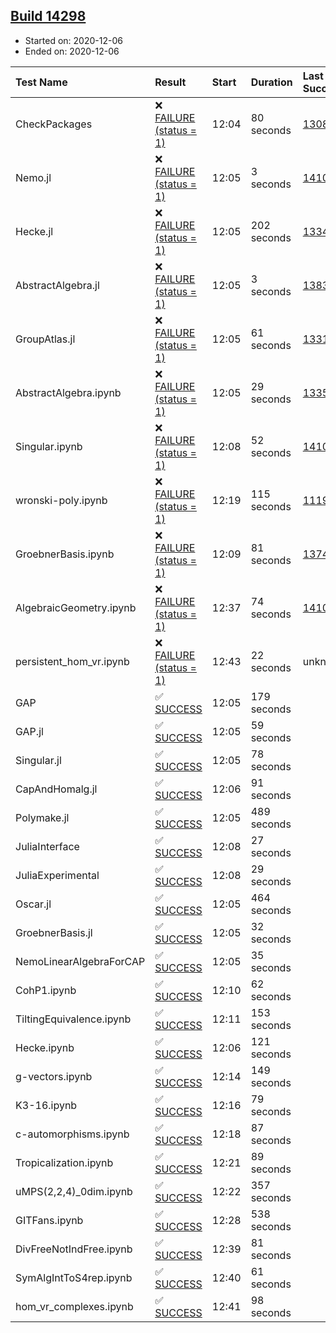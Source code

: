 ## [Build 14298](https://oscarci.mathematik.uni-kl.de/job/oscar/14298/)

* Started on: 2020-12-06
* Ended on: 2020-12-06

| Test Name    | Result | Start | Duration | Last Success | First Failure |
|:-------------|:-------|:------|:---------|:-------------|:--------------|
| CheckPackages | ❌ [FAILURE (status = 1)](https://oscarci.mathematik.uni-kl.de/job/oscar/14298/artifact/logs/build-14298/CheckPackages.log) | 12:04 | 80 seconds | [13085](https://oscarci.mathematik.uni-kl.de/job/oscar/13085/) | [13086](https://oscarci.mathematik.uni-kl.de/job/oscar/13086/) |
| Nemo.jl | ❌ [FAILURE (status = 1)](https://oscarci.mathematik.uni-kl.de/job/oscar/14298/artifact/logs/build-14298/Nemo.jl.log) | 12:05 | 3 seconds | [14101](https://oscarci.mathematik.uni-kl.de/job/oscar/14101/) | [14102](https://oscarci.mathematik.uni-kl.de/job/oscar/14102/) |
| Hecke.jl | ❌ [FAILURE (status = 1)](https://oscarci.mathematik.uni-kl.de/job/oscar/14298/artifact/logs/build-14298/Hecke.jl.log) | 12:05 | 202 seconds | [13341](https://oscarci.mathematik.uni-kl.de/job/oscar/13341/) | [13342](https://oscarci.mathematik.uni-kl.de/job/oscar/13342/) |
| AbstractAlgebra.jl | ❌ [FAILURE (status = 1)](https://oscarci.mathematik.uni-kl.de/job/oscar/14298/artifact/logs/build-14298/AbstractAlgebra.jl.log) | 12:05 | 3 seconds | [13837](https://oscarci.mathematik.uni-kl.de/job/oscar/13837/) | [13838](https://oscarci.mathematik.uni-kl.de/job/oscar/13838/) |
| GroupAtlas.jl | ❌ [FAILURE (status = 1)](https://oscarci.mathematik.uni-kl.de/job/oscar/14298/artifact/logs/build-14298/GroupAtlas.jl.log) | 12:05 | 61 seconds | [13311](https://oscarci.mathematik.uni-kl.de/job/oscar/13311/) | [13312](https://oscarci.mathematik.uni-kl.de/job/oscar/13312/) |
| AbstractAlgebra.ipynb | ❌ [FAILURE (status = 1)](https://oscarci.mathematik.uni-kl.de/job/oscar/14298/artifact/logs/build-14298/AbstractAlgebra.ipynb.log) | 12:05 | 29 seconds | [13355](https://oscarci.mathematik.uni-kl.de/job/oscar/13355/) | [13356](https://oscarci.mathematik.uni-kl.de/job/oscar/13356/) |
| Singular.ipynb | ❌ [FAILURE (status = 1)](https://oscarci.mathematik.uni-kl.de/job/oscar/14298/artifact/logs/build-14298/Singular.ipynb.log) | 12:08 | 52 seconds | [14101](https://oscarci.mathematik.uni-kl.de/job/oscar/14101/) | [14102](https://oscarci.mathematik.uni-kl.de/job/oscar/14102/) |
| wronski-poly.ipynb | ❌ [FAILURE (status = 1)](https://oscarci.mathematik.uni-kl.de/job/oscar/14298/artifact/logs/build-14298/wronski-poly.ipynb.log) | 12:19 | 115 seconds | [11192](https://oscarci.mathematik.uni-kl.de/job/oscar/11192/) | [11193](https://oscarci.mathematik.uni-kl.de/job/oscar/11193/) |
| GroebnerBasis.ipynb | ❌ [FAILURE (status = 1)](https://oscarci.mathematik.uni-kl.de/job/oscar/14298/artifact/logs/build-14298/GroebnerBasis.ipynb.log) | 12:09 | 81 seconds | [13748](https://oscarci.mathematik.uni-kl.de/job/oscar/13748/) | [13749](https://oscarci.mathematik.uni-kl.de/job/oscar/13749/) |
| AlgebraicGeometry.ipynb | ❌ [FAILURE (status = 1)](https://oscarci.mathematik.uni-kl.de/job/oscar/14298/artifact/logs/build-14298/AlgebraicGeometry.ipynb.log) | 12:37 | 74 seconds | [14101](https://oscarci.mathematik.uni-kl.de/job/oscar/14101/) | [14102](https://oscarci.mathematik.uni-kl.de/job/oscar/14102/) |
| persistent_hom_vr.ipynb | ❌ [FAILURE (status = 1)](https://oscarci.mathematik.uni-kl.de/job/oscar/14298/artifact/logs/build-14298/persistent_hom_vr.ipynb.log) | 12:43 | 22 seconds | unknown | unknown |
| GAP | ✅ [SUCCESS](https://oscarci.mathematik.uni-kl.de/job/oscar/14298/artifact/logs/build-14298/GAP.log) | 12:05 | 179 seconds |  |  |
| GAP.jl | ✅ [SUCCESS](https://oscarci.mathematik.uni-kl.de/job/oscar/14298/artifact/logs/build-14298/GAP.jl.log) | 12:05 | 59 seconds |  |  |
| Singular.jl | ✅ [SUCCESS](https://oscarci.mathematik.uni-kl.de/job/oscar/14298/artifact/logs/build-14298/Singular.jl.log) | 12:05 | 78 seconds |  |  |
| CapAndHomalg.jl | ✅ [SUCCESS](https://oscarci.mathematik.uni-kl.de/job/oscar/14298/artifact/logs/build-14298/CapAndHomalg.jl.log) | 12:06 | 91 seconds |  |  |
| Polymake.jl | ✅ [SUCCESS](https://oscarci.mathematik.uni-kl.de/job/oscar/14298/artifact/logs/build-14298/Polymake.jl.log) | 12:05 | 489 seconds |  |  |
| JuliaInterface | ✅ [SUCCESS](https://oscarci.mathematik.uni-kl.de/job/oscar/14298/artifact/logs/build-14298/JuliaInterface.log) | 12:08 | 27 seconds |  |  |
| JuliaExperimental | ✅ [SUCCESS](https://oscarci.mathematik.uni-kl.de/job/oscar/14298/artifact/logs/build-14298/JuliaExperimental.log) | 12:08 | 29 seconds |  |  |
| Oscar.jl | ✅ [SUCCESS](https://oscarci.mathematik.uni-kl.de/job/oscar/14298/artifact/logs/build-14298/Oscar.jl.log) | 12:05 | 464 seconds |  |  |
| GroebnerBasis.jl | ✅ [SUCCESS](https://oscarci.mathematik.uni-kl.de/job/oscar/14298/artifact/logs/build-14298/GroebnerBasis.jl.log) | 12:05 | 32 seconds |  |  |
| NemoLinearAlgebraForCAP | ✅ [SUCCESS](https://oscarci.mathematik.uni-kl.de/job/oscar/14298/artifact/logs/build-14298/NemoLinearAlgebraForCAP.log) | 12:05 | 35 seconds |  |  |
| CohP1.ipynb | ✅ [SUCCESS](https://oscarci.mathematik.uni-kl.de/job/oscar/14298/artifact/logs/build-14298/CohP1.ipynb.log) | 12:10 | 62 seconds |  |  |
| TiltingEquivalence.ipynb | ✅ [SUCCESS](https://oscarci.mathematik.uni-kl.de/job/oscar/14298/artifact/logs/build-14298/TiltingEquivalence.ipynb.log) | 12:11 | 153 seconds |  |  |
| Hecke.ipynb | ✅ [SUCCESS](https://oscarci.mathematik.uni-kl.de/job/oscar/14298/artifact/logs/build-14298/Hecke.ipynb.log) | 12:06 | 121 seconds |  |  |
| g-vectors.ipynb | ✅ [SUCCESS](https://oscarci.mathematik.uni-kl.de/job/oscar/14298/artifact/logs/build-14298/g-vectors.ipynb.log) | 12:14 | 149 seconds |  |  |
| K3-16.ipynb | ✅ [SUCCESS](https://oscarci.mathematik.uni-kl.de/job/oscar/14298/artifact/logs/build-14298/K3-16.ipynb.log) | 12:16 | 79 seconds |  |  |
| c-automorphisms.ipynb | ✅ [SUCCESS](https://oscarci.mathematik.uni-kl.de/job/oscar/14298/artifact/logs/build-14298/c-automorphisms.ipynb.log) | 12:18 | 87 seconds |  |  |
| Tropicalization.ipynb | ✅ [SUCCESS](https://oscarci.mathematik.uni-kl.de/job/oscar/14298/artifact/logs/build-14298/Tropicalization.ipynb.log) | 12:21 | 89 seconds |  |  |
| uMPS(2,2,4)_0dim.ipynb | ✅ [SUCCESS](https://oscarci.mathematik.uni-kl.de/job/oscar/14298/artifact/logs/build-14298/uMPS-2-2-4-_0dim.ipynb.log) | 12:22 | 357 seconds |  |  |
| GITFans.ipynb | ✅ [SUCCESS](https://oscarci.mathematik.uni-kl.de/job/oscar/14298/artifact/logs/build-14298/GITFans.ipynb.log) | 12:28 | 538 seconds |  |  |
| DivFreeNotIndFree.ipynb | ✅ [SUCCESS](https://oscarci.mathematik.uni-kl.de/job/oscar/14298/artifact/logs/build-14298/DivFreeNotIndFree.ipynb.log) | 12:39 | 81 seconds |  |  |
| SymAlgIntToS4rep.ipynb | ✅ [SUCCESS](https://oscarci.mathematik.uni-kl.de/job/oscar/14298/artifact/logs/build-14298/SymAlgIntToS4rep.ipynb.log) | 12:40 | 61 seconds |  |  |
| hom_vr_complexes.ipynb | ✅ [SUCCESS](https://oscarci.mathematik.uni-kl.de/job/oscar/14298/artifact/logs/build-14298/hom_vr_complexes.ipynb.log) | 12:41 | 98 seconds |  |  |
